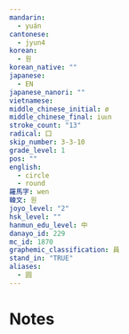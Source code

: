 ```yaml
---
mandarin:
  - yuán
cantonese:
  - jyun4
korean:
  - 원
korean_native: ""
japanese:
  - EN
japanese_nanori: ""
vietnamese:
middle_chinese_initial: ø
middle_chinese_final: iuᴇn
stroke_count: "13"
radical: 囗
skip_number: 3-3-10
grade_level: 1
pos: ""
english:
  - circle
  - round
羅馬字: wen
韓文: 원
joyo_level: "2"
hsk_level: ""
hanmun_edu_level: 中
danayo_id: 229
mc_id: 1870
graphemic_classification: 員
stand_in: "TRUE"
aliases:
  - 圆
---
```


# Notes
